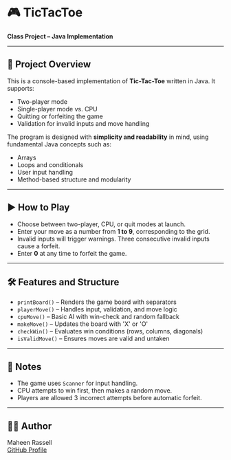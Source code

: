# 🎮 TicTacToe

**Class Project – Java Implementation**

---

## 📄 Project Overview

This is a console-based implementation of **Tic-Tac-Toe** written in Java. It supports:

- Two-player mode  
- Single-player mode vs. CPU  
- Quitting or forfeiting the game  
- Validation for invalid inputs and move handling

The program is designed with **simplicity and readability** in mind, using fundamental Java concepts such as:

- Arrays  
- Loops and conditionals  
- User input handling  
- Method-based structure and modularity

---

## ▶️ How to Play

- Choose between two-player, CPU, or quit modes at launch.
- Enter your move as a number from **1 to 9**, corresponding to the grid.
- Invalid inputs will trigger warnings. Three consecutive invalid inputs cause a forfeit.
- Enter **0** at any time to forfeit the game.

---

## 🛠️ Features and Structure

- `printBoard()` – Renders the game board with separators  
- `playerMove()` – Handles input, validation, and move logic  
- `cpuMove()` – Basic AI with win-check and random fallback  
- `makeMove()` – Updates the board with 'X' or 'O'  
- `checkWin()` – Evaluates win conditions (rows, columns, diagonals)  
- `isValidMove()` – Ensures moves are valid and untaken

---

## 📎 Notes

- The game uses `Scanner` for input handling.
- CPU attempts to win first, then makes a random move.
- Players are allowed 3 incorrect attempts before automatic forfeit.

---

## 🧑‍💻 Author

Maheen Rassell  
[GitHub Profile](https://github.com/mrassell)
